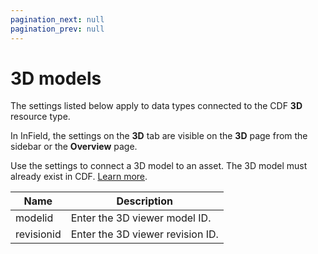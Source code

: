 ```yaml
---
pagination_next: null
pagination_prev: null
---
```


# 3D models

The settings listed below apply to data types connected to the CDF **3D** resource type.

In InField, the settings on the **3D** tab are visible on the **3D** page from the sidebar or the **Overview** page.

Use the settings to connect a 3D model to an asset. The 3D model must already exist in CDF. [Learn more](../../3d/index.md).

| Name       | Description                      |
| ---------- | -------------------------------- |
| modelid    | Enter the 3D viewer model ID.    |
| revisionid | Enter the 3D viewer revision ID. |